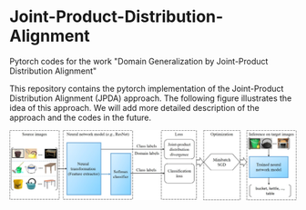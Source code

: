 # Joint-Product-Distribution-Alignment
Pytorch codes for the work "Domain Generalization by Joint-Product Distribution Alignment"


This repository contains the pytorch implementation of the Joint-Product Distribution Alignment (JPDA) approach. The following figure illustrates the idea of this approach. We will add more detailed description of the approach and the codes in the future.


![idea](idea.jpg)


